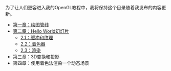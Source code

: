 为了让人们更容进入我的OpenGL教程中，我将保持这个目录随着我发布的内容更新。

* [第一章：绘图管线](an-intro-to-modern-opengl-1.md)
* [第二章：Hello World幻灯片](an-intro-to-modern-opengl-2.md)
	* [2.1：缓冲和纹理](an-intro-to-modern-opengl-2-1.md)
	* [2.2：着色器](an-intro-to-modern-opengl-2-2.md)
	* [2.3：渲染](an-intro-to-modern-opengl-2-3.md)
* 第三章：3D变换和投影
* 第四章：使用着色法渲染一个动态场景
